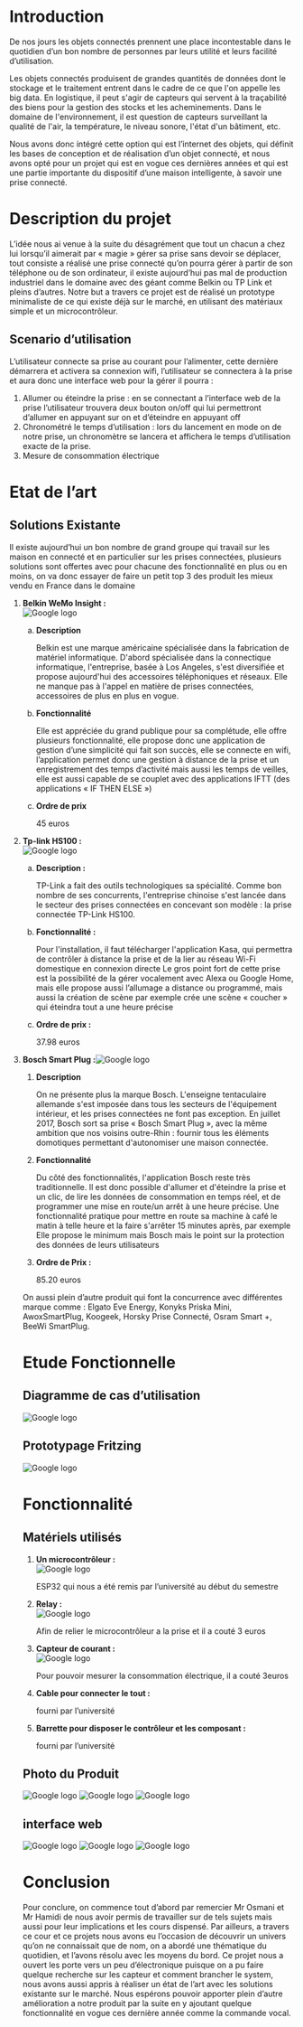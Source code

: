 <h1>Introduction</h1>

<p>De nos jours les objets connectés prennent une place incontestable dans le quotidien d’un bon nombre de personnes par leurs utilité et leurs facilité d’utilisation.</p>
<p>Les objets connectés produisent de grandes quantités de données dont le stockage et le traitement entrent dans le cadre de ce que l'on appelle les big data. En logistique, il peut s'agir de capteurs qui servent à la traçabilité des biens pour la gestion des stocks et les acheminements. Dans le domaine de l'environnement, il est question de capteurs surveillant la qualité de l'air, la température, le niveau sonore, l'état d'un bâtiment, etc.</p>
<p>Nous avons donc intégré cette option qui est l’internet des objets, qui définit les bases de conception et de réalisation d’un objet connecté, et nous avons opté pour un projet qui est en vogue ces dernières années et qui est une partie importante du dispositif d’une maison intelligente, à savoir une prise connecté.</p>


<h1>Description du projet</h1>

<p>L’idée nous ai venue à la suite du désagrément que tout un chacun a chez lui lorsqu’il aimerait par « magie » gérer sa prise sans devoir se déplacer, tout consiste a réalisé une prise connecté qu’on pourra gérer à partir de son téléphone ou de son ordinateur, il existe aujourd’hui pas mal de production industriel dans le domaine avec des géant comme Belkin ou TP Link et pleins d’autres.
Notre but a travers ce projet est de réalisé un prototype minimaliste de ce qui existe déjà sur le marché, en utilisant des matériaux simple et un microcontrôleur.</p>
<h2>Scenario d’utilisation</h2>
<p>L’utilisateur connecte sa prise au courant pour l’alimenter, cette dernière démarrera et activera sa connexion wifi, l’utilisateur se connectera à la prise et aura donc une interface web pour la gérer il pourra :</p>
<ol>
<li>Allumer ou éteindre la prise : en se connectant a l’interface web de la prise l’utilisateur trouvera deux bouton on/off qui lui permettront d’allumer en appuyant sur on et d’éteindre en appuyant off</li>
<li>Chronométré le temps d’utilisation : lors du lancement en mode on de notre prise, un chronomètre se lancera et affichera le temps d’utilisation exacte de la prise.</li>
<li>Mesure de consommation électrique</li>
</ol>



<h1>Etat de l’art</h1> 
<h2>Solutions Existante</h2>
<p>Il existe aujourd’hui un bon nombre de grand groupe qui travail sur les maison en connecté et en particulier sur les prises connectées, plusieurs solutions sont offertes avec pour chacune des fonctionnalité en plus ou en moins, on va donc essayer de faire un petit top 3 des produit les mieux vendu en France dans le domaine</p>
<ol>
<li><strong>Belkin WeMo Insight :</strong> </br><img src = "https://www.google.fr/images/srpr/logo11w.png" title = "google logo" alt = "Google logo"></li>

<ol type="a">
<li><strong>Description</strong></li>
<p>Belkin est une marque américaine spécialisée dans la fabrication de matériel informatique. D'abord spécialisée dans la connectique informatique, l'entreprise, basée à Los Angeles, s'est diversifiée et propose aujourd'hui des accessoires téléphoniques et réseaux. Elle ne manque pas à l'appel en matière de prises connectées, accessoires de plus en plus en vogue.</p>
<li><strong>Fonctionnalité</strong></li>
<p>Elle est appréciée du grand publique pour sa complétude, elle offre plusieurs fonctionnalité, elle propose donc une application de gestion d’une simplicité qui fait son succès, elle se connecte en wifi, l’application permet donc une gestion à distance de la prise et un enregistrement des temps d’activité mais aussi les temps de veilles, elle est aussi capable de se couplet avec des applications IFTT (des applications « IF THEN ELSE ») </p>
<li><strong>Ordre de prix </strong></li>
<p>45 euros</p>

</ol>



<li><strong>Tp-link HS100 :</strong></br><img src = "https://www.google.fr/images/srpr/logo11w.png" title = "google logo" alt = "Google logo"></li>
<ol type="a">
<li><strong>Description :</strong></li>
 
<p>TP-Link a fait des outils technologiques sa spécialité. Comme bon nombre de ses concurrents, l'entreprise chinoise s'est lancée dans le secteur des prises connectées en concevant son modèle : la prise connectée TP-Link HS100.</p>

<li><strong>Fonctionnalité :</strong></li>

<p>Pour l'installation, il faut télécharger l'application Kasa, qui permettra de contrôler à distance la prise et de la lier au réseau Wi-Fi domestique en connexion directe
Le gros point fort de cette prise est la possibilité de la gérer vocalement avec Alexa ou Google Home, mais elle propose aussi l’allumage a distance ou programmé, mais aussi la création de scène par exemple crée une scène « coucher » qui éteindra tout a une heure précise </p>
<li><strong>Ordre de prix :</strong></li>
<p> 37.98 euros </p> 
</ol>

<li><strong>Bosch Smart Plug :</strong><img src = "https://www.google.fr/images/srpr/logo11w.png" title = "google logo" alt = "Google logo"></li>
<ol type "a">	
<li><strong>Description</strong></li>
<p>On ne présente plus la marque Bosch. L'enseigne tentaculaire allemande s'est imposée dans tous les secteurs de l'équipement intérieur, et les prises connectées ne font pas exception. En juillet 2017, Bosch sort sa prise « Bosch Smart Plug », avec la même ambition que nos voisins outre-Rhin : fournir tous les éléments domotiques permettant d'autonomiser une maison connectée.</p>
<li><strong>Fonctionnalité</strong></li> 
<p>Du côté des fonctionnalités, l'application Bosch reste très traditionnelle. Il est donc possible d'allumer et d'éteindre la prise et un clic, de lire les données de consommation en temps réel, et de programmer une mise en route/un arrêt à une heure précise. Une fonctionnalité pratique pour mettre en route sa machine à café le matin à telle heure et la faire s'arrêter 15 minutes après, par exemple
Elle propose le minimum mais Bosch mais le point sur la protection des données de leurs utilisateurs </p>
<li><strong>Ordre de Prix :</strong></li> 
<p>85.20 euros</p>



</li>

</ol>
<p>On aussi plein d’autre produit qui font la concurrence avec différentes marque comme : Elgato Eve Energy, Konyks Priska Mini, AwoxSmartPlug, Koogeek, Horsky Prise Connecté, Osram Smart +, BeeWi SmartPlug.</p>
<h1>Etude Fonctionnelle</h1>
<h2>Diagramme de cas d’utilisation</h2> 
<img src = "https://www.google.fr/images/srpr/logo11w.png" title = "google logo" alt = "Google logo">
<h2>Prototypage Fritzing</h2>
<img src = "https://www.google.fr/images/srpr/logo11w.png" title = "google logo" alt = "Google logo">

<h1>Fonctionnalité</h1> 

<h2>Matériels utilisés</h2> 
<ol type"1">
<li><strong>Un microcontrôleur :</strong></li>
<img src = "https://www.google.fr/images/srpr/logo11w.png" title = "google logo" alt = "Google logo">
<p>ESP32 qui nous a été remis par l’université au début du semestre</p>
<li><strong>Relay :</strong></li>
<img src = "https://www.google.fr/images/srpr/logo11w.png" title = "google logo" alt = "Google logo">
<p>Afin de relier le microcontrôleur a la prise et il a couté 3 euros</p>
<li><strong>Capteur de courant :</strong></li> 
<img src = "https://www.google.fr/images/srpr/logo11w.png" title = "google logo" alt = "Google logo">
<p>Pour pouvoir mesurer la consommation électrique, il a couté 3euros</p>
<li><strong>Cable pour connecter le tout :</strong></li> 
<p>fourni par l’université</p>
<li><strong>Barrette pour disposer le contrôleur et les composant :</strong></li>
<p>fourni par l’université</p> 
</ol>

<h2>Photo du Produit</h2>

<img src = "https://www.google.fr/images/srpr/logo11w.png" title = "google logo" alt = "Google logo">
<img src = "https://www.google.fr/images/srpr/logo11w.png" title = "google logo" alt = "Google logo">
<img src = "https://www.google.fr/images/srpr/logo11w.png" title = "google logo" alt = "Google logo">

<h2>interface web</h2>

<img src = "https://www.google.fr/images/srpr/logo11w.png" title = "google logo" alt = "Google logo">
<img src = "https://www.google.fr/images/srpr/logo11w.png" title = "google logo" alt = "Google logo">
<img src = "https://www.google.fr/images/srpr/logo11w.png" title = "google logo" alt = "Google logo">


<h1>Conclusion</h1>
<p>Pour conclure, on commence tout d’abord par remercier Mr Osmani et Mr Hamidi de nous avoir permis de travailler sur de tels sujets mais aussi pour leur implications et les cours dispensé.
Par ailleurs, a travers ce cour et ce projets nous avons eu l’occasion de découvrir un univers qu’on ne connaissait que de nom, on a abordé une thématique du quotidien, et l’avons résolu avec les moyens du bord.
Ce projet nous a ouvert les porte vers un peu d’électronique puisque on a pu faire quelque recherche sur les capteur et comment brancher le system, nous avons aussi appris à réaliser un état de l’art avec les solutions existante sur le marché.
Nous espérons pouvoir apporter plein d’autre amélioration a notre produit par la suite en y ajoutant quelque fonctionnalité en vogue ces dernière année comme la commande vocal.</p>
